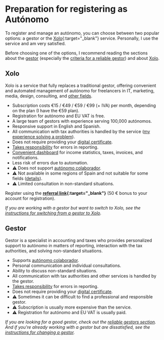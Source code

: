 # Preparation for registering as Autónomo

To register and manage an autónomo, you can choose between two popular options: a gestor or
the [Xolo](https://bit.ly/xolosignup){:target="_blank"} service. Personally, I use the service and am very satisfied.

Before choosing one of the options, I recommend reading the sections about the [gestor](#gestor-1) (especially
the [criteria for a reliable gestor](#criteria-for-a-reliable-gestor)) and about [Xolo](#xolo-1).

## Xolo

Xolo is a service that fully replaces a traditional gestor, offering convenient and automated management of autónomo for
freelancers in IT, marketing, media, design, consulting, and [other fields](#is-xolo-suitable-for-you).

- Subscription costs €15 / €49 / €59 / €99 (+ IVA) per month, depending on the plan (I have the €59 plan).
- Registration for autónomo and EU VAT is free.
- A large team of gestors with experience serving 100,000 autónomos.
- Responsive support in English and Spanish.
- All communication with tax authorities is handled by the
  service ([my experience solving a problem](#my-problem-with-the-spanish-tax-office)).
- Does not require providing your [digital certificate](#providing-a-digital-certificate-to-the-gestor).
- [Takes responsibility](#xolos-liability) for errors in reporting.
- [Convenient dashboard](#dashboard-demo-tutorials) for income statistics, taxes, invoices, and notifications.
- Less risk of errors due to automation.
- ⚠️ Does not support [autónomo colaborador](#autónomo-colaborador).
- ⚠️ Not available in some regions of Spain and not suitable for some fields ([details](#is-xolo-suitable-for-you)).
- ⚠️ Limited consultation in non-standard situations.

Register using the **[referral link](https://bit.ly/xolosignup){:target="_blank"}** (50 € bonus to your
account for registration).

_If you are working with a gestor but want to switch to Xolo, see
the [instructions for switching from a gestor to Xolo](#gestor-to-xolo-transition)._

## Gestor

Gestor is a specialist in accounting and taxes who provides personalized support to autónomo in matters of reporting,
interaction with the tax authorities, and solving non-standard situations.

- Supports [autónomo colaborador](#autónomo-colaborador).
- Personal communication and individual consultations.
- Ability to discuss non-standard situations.
- All communication with tax authorities and other services is handled by the gestor.
- [Takes responsibility](#gestors-liability) for errors in reporting.
- Does not require providing your [digital certificate](#providing-a-digital-certificate-to-the-gestor).
- ⚠️ Sometimes it can be difficult to find a professional and responsible gestor.
- ⚠️ Subscription is usually more expensive than the service.
- ⚠️ Registration for autónomo and EU VAT is usually paid.

_If you are looking for a good gestor, check out the [reliable gestors section](#reliable-gestors). And if you're
already working with a gestor but are dissatisfied, see the [instructions for changing a gestor](#changing-the-gestor)._
